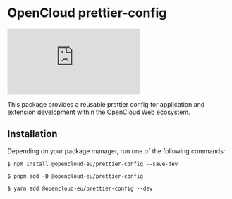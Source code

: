 # OpenCloud prettier-config

[![Matrix](https://img.shields.io/matrix/opencloud%3Amatrix.org?logo=matrix)](https://app.element.io/#/room/#opencloud:matrix.org)

This package provides a reusable prettier config for application and extension development within the OpenCloud Web ecosystem.

## Installation

Depending on your package manager, run one of the following commands:

```
$ npm install @opencloud-eu/prettier-config --save-dev

$ pnpm add -D @opencloud-eu/prettier-config

$ yarn add @opencloud-eu/prettier-config --dev
```
